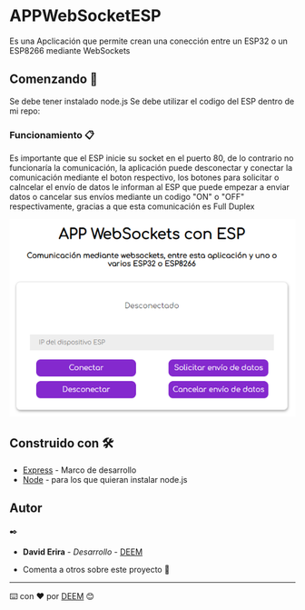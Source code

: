 # APPWebSocketESP

Es una Apclicación que permite crean una conección entre un ESP32 o un ESP8266 mediante WebSockets

## Comenzando 🚀

Se debe tener instalado node.js 
Se debe utilizar el codigo del ESP dentro de mi repo: 


### Funcionamiento 📋
Es importante que el ESP inicie su socket en el puerto 80, de lo contrario no funcionaría la comunicación, la aplicación puede desconectar y conectar la comunicación mediante el boton respectivo, los botones para solicitar o calncelar el envío de datos le informan al ESP que puede empezar a enviar datos o cancelar sus envíos mediante un codigo "ON" o "OFF" respectivamente, gracias a que esta comunicación es Full Duplex 

![visualización](https://raw.githubusercontent.com/DavidErira/APPWebSocketESP/master/Captura.PNG)


## Construido con 🛠️


* [Express](https://www.express.com/) - Marco de desarrollo
* [Node](https://nodejs.org/es/) -  para los que quieran instalar node.js


## Autor
 ✒️
* **David Erira** - *Desarrollo* - [DEEM](https://github.com/DavidErira)


* Comenta a otros sobre este proyecto 📢



---
⌨️ con ❤️ por [DEEM](https://github.com/DavidErira) 😊